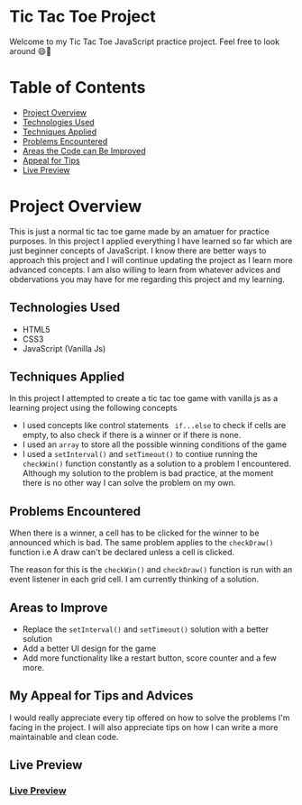 # Tic Tac Toe Project
  Welcome to my Tic Tac Toe JavaScript practice project. Feel free to look around 😄👀

# Table of Contents
  * [Project Overview](#project-overview)
  * [Technologies Used](#technology-used)
  * [Techniques Applied](#techniques-applied)
  * [Problems Encountered](#problems-encountered)
  * [Areas the Code can Be Improved](#areas-to-improve)
  * [Appeal for Tips](#my-appeal-for-tips-and-advices)
  * [Live Preview](#live-preview)

# Project Overview 
   This is just a normal tic tac toe game made by an amatuer for practice purposes. In this project I applied everything I have learned so far which are just beginner concepts of JavaScript. I know there are better ways to approach this project and I will continue updating the project as I learn more advanced concepts. I am also willing to learn from whatever advices and obdervations you may have for me regarding this project and my learning.

## Technologies Used 
  * HTML5
  * CSS3
  * JavaScript (Vanilla Js)

## Techniques Applied 
  In this project I attempted to create a tic tac toe game with vanilla js as a learning project using the following concepts
  - I used concepts like control statements `` if...else`` to check if cells are empty, to also  check if there is a winner or if there is none.
  - I used an ``array`` to store all the possible winning conditions of the game
  - I used a ``setInterval()`` and ``setTimeout()`` to contiue running the ``checkWin()`` function constantly as a solution to a problem I encountered. Although my solution to the problem is bad practice, at the moment there is no other way I can solve the problem on my own. 

## Problems Encountered
  When there is a winner, a cell has to be clicked for the winner to be announced which is bad. The same problem applies to the ``checkDraw()`` function i.e A draw can't be declared unless a cell is clicked. 

  The reason for this is the ``checkWin()`` and ``checkDraw()`` function is run with an event listener in each grid cell. I am currently thinking of a solution. 

## Areas to Improve 
  - Replace the ``setInterval()`` and ``setTimeout()`` solution with a better solution
  - Add a better UI design for the game
  - Add more functionality like a restart button, score counter and a few more.

## My Appeal for Tips and Advices 
  I would really appreciate every tip offered on how to solve the problems I'm facing in the project. I will also appreciate tips on how I can write a more maintainable and clean code.

## Live Preview

 ### [Live Preview](https://ghost-writer-2.github.io/Tic-tac-toe-project/)

